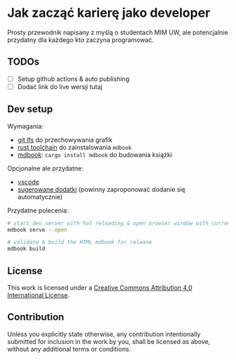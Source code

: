 # Jak zacząć karierę jako developer

Prosty przewodnik napisany z myślą o studentach MIM UW, ale potencjalnie przydatny dla
każdego kto zaczyna programować.

## TODOs

- [ ] Setup github actions & auto publishing
- [ ] Dodać link do live wersji tutaj

## Dev setup

Wymagania:

- [git lfs](https://git-lfs.github.com/) do przechowywania grafik
- [rust toolchain](https://rustup.rs/) do zainstalowania `mdbook`
- [mdbook](http://rust-lang.github.io/mdBook/): `cargo install mdbook` do budowania
  książki

Opcjonalne ale przydatne:

- [vscode](https://code.visualstudio.com/)
- [sugerowane dodatki](.vscode/extensions.json) (powinny zaproponować dodanie się
  automatycznie)

Przydatne polecenia:

```bash
# start dev server with hot reloading & open browser window with current version
mdbook serve --open

# validate & build the HTML mdbook for release
mdbook build
```

## License

This work is licensed under a
[Creative Commons Attribution 4.0 International License](LICENSE).

## Contribution

Unless you explicitly state otherwise, any contribution intentionally submitted for
inclusion in the work by you, shall be licensed as above, without any additional terms
or conditions.
